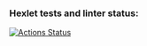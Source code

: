 ### Hexlet tests and linter status:
[![Actions Status](https://github.com/Korjick/go-project-242/actions/workflows/hexlet-check.yml/badge.svg)](https://github.com/Korjick/go-project-242/actions)